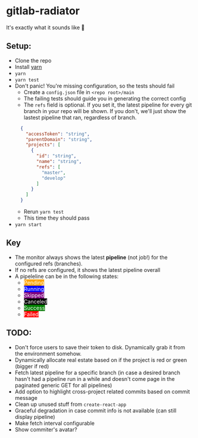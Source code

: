# gitlab-radiator

It's exactly what it sounds like 🤷

## Setup:
* Clone the repo
* Install [yarn](https://yarnpkg.com/en/)
* `yarn`
* `yarn test`
* Don't panic! You're missing configuration, so the tests should fail
  * Create a `config.json` file in `<repo root>/main`
  * The failing tests should guide you in generating the correct config
  * The `refs` field is optional. If you set it, the latest pipeline for every git branch in your repo will be shown. If you don't, we'll just show the lastest pipeline that ran, regardless of branch.
  ```JSON
    {
      "accessToken": "string",
      "parentDomain": "string",
      "projects": [
        {
          "id": "string",
          "name": "string",
          "refs": [
            "master",
            "develop"
          ]
        }
      ]
    }

  ```
  * Rerun `yarn test`
  * This time they should pass
* `yarn start`

## Key
* The monitor always shows the latest **pipeline** (not job!) for the configured refs (branches).
* If no refs are configured, it shows the latest pipeline overall
* A pipeleline can be in the following states:
  * <span style="color: white; background-color: orange;">Pending</span>
  * <span style="color: white; background-color: blue;">Running</span>
  * <span style="color: white; background-color: purple;">Skipped</span>
  * <span style="color: white; background-color: black;">Canceled</span>
  * <span style="color: white; background-color: green;">Success</span>
  * <span style="color: white; background-color: red;">Failed</span>

## TODO:
* Don't force users to save their token to disk. Dynamically grab it from the environment somehow.
* Dynamically allocate real estate based on if the project is red or green (bigger if red)
* Fetch latest pipeline for a specific branch (in case a desired branch hasn't had a pipeline run in a while and doesn't come page in the paginated generic GET for all pipelines)
* Add option to highlight cross-project related commits based on commit message
* Clean up unused stuff from `create-react-app`
* Graceful degradation in case commit info is not available (can still display pipeline)
* Make fetch interval configurable
* Show commiter's avatar?